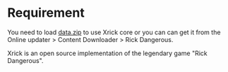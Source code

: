 # Requirement

You need to load [data.zip](http://www.bigorno.net/xrick/download.html) to use Xrick core or you can can get it from the Online updater > Content Downloader > Rick Dangerous.

Xrick is an open source implementation of the legendary game "Rick Dangerous".